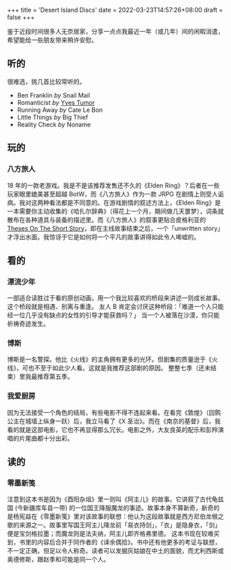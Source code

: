 +++
title = 'Desert Island Discs'
date = 2022-03-23T14:57:26+08:00
draft = false
+++

鉴于近段时间很多人无奈居家，分享一点点我最近一年（或几年）间的闲暇消遣，希望能给一些朋友带来稍许安慰。

## 听的
很难选，挑几首比较常听的。
- Ben Franklin _by_ Snail Mail
- Romanticist _by_ [Yves Tumor](https://yvestumor.info/)
- Running Away _by_ Cate Le Bon
- Little Things _by_ Big Thief
- Reality Check _by_ Noname


## 玩的
### 八方旅人
18 年的一款老游戏。我是不是该推荐发售还不久的《Elden Ring》？后者在一些玩家眼里媲美甚至超越 BotW，而《八方旅人》作为一款 JRPG 在剧情上则受人诟病。我对这两种看法都是不同意的。在游戏剧情的叙述方法上，《Elden Ring》是一本需要你主动收集的《哈扎尔辞典》（得花上一个月，期间做几天噩梦），词条就散布在各种道具与装备的描述里。而《八方旅人》的叙事更贴合皮格利亚的 [Theses On The Short Story](https://newleftreview.org/issues/ii70/articles/ricardo-piglia-theses-on-the-short-story)，即在主线故事结束之后，一个「unwritten story」才浮出水面。我惊讶于它是如何将一个平凡的故事讲得如此令人唏嘘的。

## 看的
### 漂流少年
一部适合读胜过于看的原创动画，用一个我比较喜欢的桥段来讲述一则成长故事。这个桥段就是相遇、别离与重逢。
友人 B 肯定会讨厌这种桥段：「难道一个人只能经一位几乎没有缺点的女性的引导才能获救吗？」
当一个人被落在沙漠，你只能祈祷奇迹发生。

### 博斯
博斯是一名警探。他比《火线》的主角拥有更多的光环。但剧集的质量逊于《火线》，可也不至于如此少人看。这就是我推荐这部剧的原因。
整整七季（还未结束）里我最推荐第五季。

### 我爱厨房
因为无法接受一个角色的结局，有些电影不得不连起来看。在看完《敦煌》（回鹘公主在城墙上纵身一跃）后，我立马看了《X 圣治》。而在《南京的基督》后，我看的就是这部电影，它也不再显得那么冗长。电影之外，大友良英的配乐和彭羚演唱的片尾曲都十分出彩。

## 读的
### 零墨新笺
注意到这本书是因为《酉阳杂俎》里一则叫《阿主儿》的故事。它讲叙了古代龟兹国 (今新疆库车县一带) 的一位国王降服魔龙的事迹。故事本身不算新奇，新奇的是杨宪益在《零墨新笺》里对该故事的联想：他认为这段故事就是西方尼伯龙根之歌的来源之一。故事里写国王阿主儿降龙前「易衣持剑」，「衣」是隐身衣，「剑」便是宝剑格拉墨；而魔龙则是法夫纳，阿主儿即齐格弗里德。
这本书现在较难买到，书里的内容后合并于同作者的《译余偶拾》。书中还有他更多的考证与联想，不一定正确，但足以令人称奇。读者可以发掘灰姑娘在中土的面貌，而尤利西斯或奥德修斯，跟赵季和可能是同一个人。
